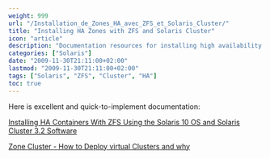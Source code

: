 ```yaml
---
weight: 999
url: "/Installation_de_Zones_HA_avec_ZFS_et_Solaris_Cluster/"
title: "Installing HA Zones with ZFS and Solaris Cluster"
icon: "article"
description: "Documentation resources for installing high availability containers with ZFS using Solaris Cluster"
categories: ["Solaris"]
date: "2009-11-30T21:11:00+02:00"
lastmod: "2009-11-30T21:11:00+02:00"
tags: ["Solaris", "ZFS", "Cluster", "HA"]
toc: true
---
```


Here is excellent and quick-to-implement documentation:

[Installing HA Containers With ZFS Using the Solaris 10 OS and Solaris Cluster 3.2 Software](/pdf/installing_ha_containers_with_zfs_using_the_solaris_10_os_and_solaris_cluster_3.2_software.pdf)

[Zone Cluster - How to Deploy virtual Clusters and why](/pdf/zone-cluster-virtual-cluster.pdf)
